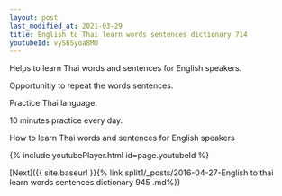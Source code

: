 ```yaml
---
layout: post
last_modified_at: 2021-03-29
title: English to Thai learn words sentences dictionary 714 
youtubeId: vyS6Syoa8MU
---
```

 
 
Helps to learn Thai words and sentences for English speakers.

Opportunitiy to repeat the words sentences. 

Practice Thai language. 
 
10 minutes practice every day. 
 
How to learn Thai words and sentences for English speakers 
 
{% include youtubePlayer.html id=page.youtubeId %}
 
 
[Next]({{ site.baseurl }}{% link  split1/_posts/2016-04-27-English to thai learn words sentences dictionary 945 .md%})
 
